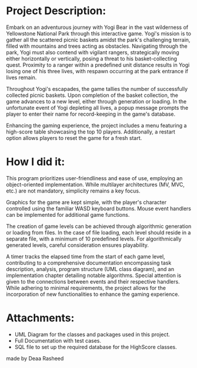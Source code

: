 # Project Description:

Embark on an adventurous journey with Yogi Bear in the vast wilderness of Yellowstone National Park through this interactive game. Yogi's mission is to gather all the scattered picnic baskets amidst the park's challenging terrain, filled with mountains and trees acting as obstacles. Navigating through the park, Yogi must also contend with vigilant rangers, strategically moving either horizontally or vertically, posing a threat to his basket-collecting quest. Proximity to a ranger within a predefined unit distance results in Yogi losing one of his three lives, with respawn occurring at the park entrance if lives remain.

Throughout Yogi's escapades, the game tallies the number of successfully collected picnic baskets. Upon completion of the basket collection, the game advances to a new level, either through generation or loading. In the unfortunate event of Yogi depleting all lives, a popup message prompts the player to enter their name for record-keeping in the game's database.

Enhancing the gaming experience, the project includes a menu featuring a high-score table showcasing the top 10 players. Additionally, a restart option allows players to reset the game for a fresh start.

# How I did it:
This program prioritizes user-friendliness and ease of use, employing an object-oriented implementation. While multilayer architectures (MV, MVC, etc.) are not mandatory, simplicity remains a key focus.

Graphics for the game are kept simple, with the player's character controlled using the familiar WASD keyboard buttons. Mouse event handlers can be implemented for additional game functions.

The creation of game levels can be achieved through algorithmic generation or loading from files. In the case of file loading, each level should reside in a separate file, with a minimum of 10 predefined levels. For algorithmically generated levels, careful consideration ensures playability.

A timer tracks the elapsed time from the start of each game level, contributing to a comprehensive documentation encompassing task description, analysis, program structure (UML class diagram), and an implementation chapter detailing notable algorithms. Special attention is given to the connections between events and their respective handlers. While adhering to minimal requirements, the project allows for the incorporation of new functionalities to enhance the gaming experience.

# Attachments:
- UML Diagram for the classes and packages used in this project.
- Full Documentation with test cases.
- SQL file to set up the required database for the HighScore classes.


made by Deaa Rasheed
